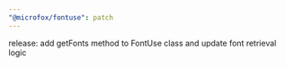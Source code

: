 ```yaml
---
"@microfox/fontuse": patch
---
```


release: add getFonts method to FontUse class and update font retrieval logic
